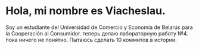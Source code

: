 # Hola, mi nombre es Viacheslau.
Soy un estudiante del Universidad de Comercio y Economía de Belarús para la Cooperación al Consumidor.
теперь делаю лабораторную работу №4. пока ничего не понятно. Пытаюсь сделать 10 коммитов в истории.
